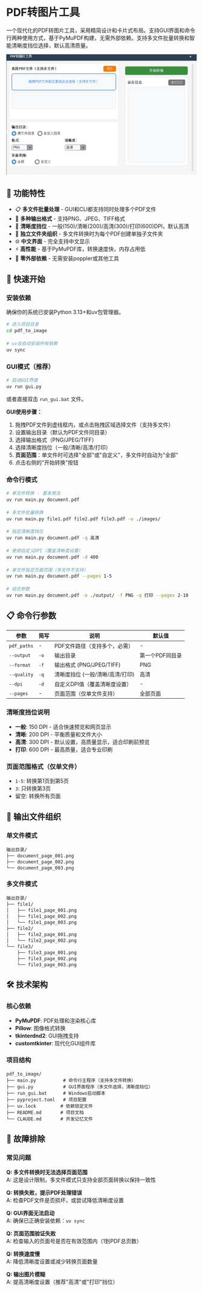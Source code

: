 # PDF转图片工具

一个现代化的PDF转图片工具，采用精简设计和卡片式布局。支持GUI界面和命令行两种使用方式，基于PyMuPDF构建，无需外部依赖。支持多文件批量转换和智能清晰度挡位选择，默认高清质量。

![image](./doc/image.png)

## 🔧 功能特性
- 📋 **多文件批量处理** - GUI和CLI都支持同时处理多个PDF文件
- 🎨 **多种输出格式** - 支持PNG、JPEG、TIFF格式
- 🔧 **清晰度挡位** - 一般(150)/清晰(200)/高清(300)/打印(600)DPI，默认高清
- 📁 **独立文件夹组织** - 多文件转换时为每个PDF创建单独子文件夹
- 🌐 **中文界面** - 完全支持中文显示
- ⚡ **高性能** - 基于PyMuPDF库，转换速度快，内存占用低
- 🚀 **零外部依赖** - 无需安装poppler或其他工具

## 🚀 快速开始

### 安装依赖

确保你的系统已安装Python 3.13+和uv包管理器。

```bash
# 进入项目目录
cd pdf_to_image

# uv会自动安装所有依赖
uv sync
```

### GUI模式（推荐）

```bash
# 启动GUI界面
uv run gui.py
```

或者直接双击 `run_gui.bat` 文件。

**GUI使用步骤：**
1. 拖拽PDF文件到虚线框内，或点击拖拽区域选择文件（支持多文件）
2. 设置输出目录（默认为PDF文件同目录）
3. 选择输出格式（PNG/JPEG/TIFF）
4. 选择清晰度挡位（一般/清晰/高清/打印）
5. **页面范围**：单文件时可选择"全部"或"自定义"，多文件时自动为"全部"
6. 点击右侧的"开始转换"按钮

### 命令行模式

```bash
# 单文件转换 - 基本用法
uv run main.py document.pdf

# 多文件批量转换
uv run main.py file1.pdf file2.pdf file3.pdf -o ./images/

# 指定清晰度挡位
uv run main.py document.pdf -q 高清

# 使用自定义DPI（覆盖清晰度设置）
uv run main.py document.pdf -d 400

# 单文件指定页面范围（多文件不支持）
uv run main.py document.pdf --pages 1-5

# 组合参数
uv run main.py document.pdf -o ./output/ -f PNG -q 打印 --pages 2-10
```

## 📋 命令行参数

| 参数 | 简写 | 说明 | 默认值 |
|------|------|------|--------|
| `pdf_paths` | - | PDF文件路径（支持多个，必需） | - |
| `--output` | `-o` | 输出目录 | 第一个PDF同目录 |
| `--format` | `-f` | 输出格式 (PNG/JPEG/TIFF) | PNG |
| `--quality` | `-q` | 清晰度挡位 (一般/清晰/高清/打印) | 高清 |
| `--dpi` | `-d` | 自定义DPI值（覆盖清晰度设置） | - |
| `--pages` | - | 页面范围（仅单文件支持） | 全部页面 |

### 清晰度挡位说明

- **一般**: 150 DPI - 适合快速预览和网页显示
- **清晰**: 200 DPI - 平衡质量和文件大小
- **高清**: 300 DPI - 默认设置，高质量显示，适合印刷前预览
- **打印**: 600 DPI - 最高质量，适合专业印刷

### 页面范围格式（仅单文件）

- `1-5`: 转换第1页到第5页
- `3`: 只转换第3页
- 留空: 转换所有页面

## 📁 输出文件组织

### 单文件模式
```
输出目录/
├── document_page_001.png
├── document_page_002.png
└── document_page_003.png
```

### 多文件模式
```
输出目录/
├── file1/
│   ├── file1_page_001.png
│   ├── file1_page_002.png
│   └── file1_page_003.png
├── file2/
│   ├── file2_page_001.png
│   └── file2_page_002.png
└── file3/
    ├── file3_page_001.png
    ├── file3_page_002.png
    └── file3_page_003.png
```

## 🛠️ 技术架构

### 核心依赖

- **PyMuPDF**: PDF处理和渲染核心库
- **Pillow**: 图像格式转换
- **tkinterdnd2**: GUI拖拽支持
- **customtkinter**: 现代化GUI组件库

### 项目结构

```
pdf_to_image/
├── main.py          # 命令行主程序（支持多文件转换）
├── gui.py           # GUI界面程序（多文件选择，清晰度挡位）
├── run_gui.bat      # Windows启动脚本
├── pyproject.toml   # 项目配置
├── uv.lock         # 依赖锁定文件
├── README.md       # 项目文档
└── CLAUDE.md       # 开发记忆文件
```

## 🐛 故障排除

### 常见问题

**Q: 多文件转换时无法选择页面范围**  
A: 这是设计限制，多文件模式只支持全部页面转换以保持一致性

**Q: 转换失败，提示PDF处理错误**  
A: 检查PDF文件是否损坏，或尝试降低清晰度设置

**Q: GUI界面无法启动**  
A: 确保已正确安装依赖：`uv sync`

**Q: 页面范围验证失败**  
A: 检查输入的页面号是否在有效范围内（1到PDF总页数）

**Q: 转换速度慢**  
A: 降低清晰度设置或减少转换页面数量

**Q: 输出图片模糊**  
A: 提高清晰度设置（推荐"高清"或"打印"挡位）